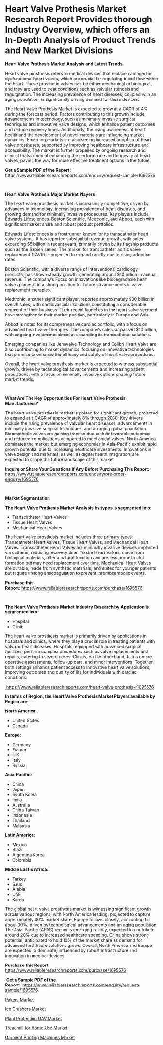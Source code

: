 <p><h1>Heart Valve Prothesis Market Research Report Provides thorough Industry Overview, which offers an In-Depth Analysis of Product Trends and New Market Divisions</h1></p><p><strong>Heart Valve Prothesis Market Analysis and Latest Trends</strong></p>
<p><p>Heart valve prosthesis refers to medical devices that replace damaged or dysfunctional heart valves, which are crucial for regulating blood flow within the heart. These prosthetic valves can be either mechanical or biological, and they are used to treat conditions such as valvular stenosis and regurgitation. The increasing prevalence of heart diseases, coupled with an aging population, is significantly driving demand for these devices.</p><p>The Heart Valve Prothesis Market is expected to grow at a CAGR of 4% during the forecast period. Factors contributing to this growth include advancements in technology, such as minimally invasive surgical techniques and innovative valve designs, which enhance patient outcomes and reduce recovery times. Additionally, the rising awareness of heart health and the development of novel materials are influencing market dynamics. Emerging markets are also seeing increased adoption of heart valve prostheses, supported by improving healthcare infrastructure and accessibility. The market is further propelled by ongoing research and clinical trials aimed at enhancing the performance and longevity of heart valves, paving the way for more effective treatment options in the future.</p></p>
<p><strong>Get a Sample PDF of the Report:&nbsp;</strong> <a href="https://www.reliableresearchreports.com/enquiry/request-sample/1695576?utm_campaign=1676&utm_medium=2&utm_source=Github&utm_content=ia&utm_term=19102024&utm_id=heart-valve-prothesis">https://www.reliableresearchreports.com/enquiry/request-sample/1695576</a></p>
<p>&nbsp;</p>
<p><strong>Heart Valve Prothesis Major Market Players</strong></p>
<p><p>The heart valve prosthesis market is increasingly competitive, driven by advances in technology, increasing prevalence of heart diseases, and growing demand for minimally invasive procedures. Key players include Edwards Lifesciences, Boston Scientific, Medtronic, and Abbott, each with significant market share and robust product portfolios.</p><p>Edwards Lifesciences is a frontrunner, known for its transcatheter heart valve systems. It has reported substantial revenue growth, with sales exceeding $5 billion in recent years, primarily driven by its flagship products such as the Sapien series. The market for transcatheter aortic valve replacement (TAVR) is projected to expand rapidly due to rising adoption rates.</p><p>Boston Scientific, with a diverse range of interventional cardiology products, has shown steady growth, generating around $10 billion in annual revenue. The company’s Focus on innovations like biodegradable heart valves places it in a strong position for future advancements in valve replacement therapies.</p><p>Medtronic, another significant player, reported approximately $30 billion in overall sales, with cardiovascular solutions constituting a considerable segment of their business. Their recent launches in the heart valve segment have strengthened their market position, particularly in Europe and Asia.</p><p>Abbott is noted for its comprehensive cardiac portfolio, with a focus on advanced heart valve therapies. The company’s sales surpassed $10 billion, with ongoing investments aimed at expanding its transcatheter solutions.</p><p>Emerging companies like Jenavalve Technology and Colibri Heart Valve are also contributing to market dynamics, focusing on innovative technologies that promise to enhance the efficacy and safety of heart valve procedures.</p><p>Overall, the heart valve prosthesis market is expected to witness substantial growth, driven by technological advancements and increasing patient populations, with a focus on minimally invasive options shaping future market trends.</p></p>
<p>&nbsp;</p>
<p><strong>What Are The Key Opportunities For Heart Valve Prothesis Manufacturers?</strong></p>
<p><p>The heart valve prosthesis market is poised for significant growth, projected to expand at a CAGR of approximately 8% through 2030. Key drivers include the rising prevalence of valvular heart diseases, advancements in minimally invasive surgical techniques, and an aging global population. Bioprosthetic valves are gaining traction due to their favorable outcomes and reduced complications compared to mechanical valves. North America dominates the market, but emerging economies in Asia-Pacific exhibit rapid growth potential due to increasing healthcare investments. Innovations in valve design and materials, as well as digital health integration, are expected to shape the future landscape of this market.</p></p>
<p><strong>Inquire or Share Your Questions If Any Before Purchasing This Report:</strong> <a href="https://www.reliableresearchreports.com/enquiry/pre-order-enquiry/1695576?utm_campaign=1676&utm_medium=2&utm_source=Github&utm_content=ia&utm_term=19102024&utm_id=heart-valve-prothesis">https://www.reliableresearchreports.com/enquiry/pre-order-enquiry/1695576</a></p>
<p>&nbsp;</p>
<p><strong>Market Segmentation</strong></p>
<p><strong>The Heart Valve Prothesis Market Analysis by types is segmented into:</strong></p>
<p><ul><li>Transcatheter Heart Valves</li><li>Tissue Heart Valves</li><li>Mechanical Heart Valves</li></ul></p>
<p><p>The heart valve prosthesis market includes three primary types: Transcatheter Heart Valves, Tissue Heart Valves, and Mechanical Heart Valves. Transcatheter Heart Valves are minimally invasive devices implanted via catheter, reducing recovery time. Tissue Heart Valves, made from biological materials, offer a natural function and are less prone to clot formation but may need replacement over time. Mechanical Heart Valves are durable, made from synthetic materials, and suited for younger patients but require lifelong anticoagulation to prevent thromboembolic events.</p></p>
<p><strong>Purchase this Report:&nbsp;</strong><a href="https://www.reliableresearchreports.com/purchase/1695576?utm_campaign=1676&utm_medium=2&utm_source=Github&utm_content=ia&utm_term=19102024&utm_id=heart-valve-prothesis">https://www.reliableresearchreports.com/purchase/1695576</a></p>
<p>&nbsp;</p>
<p><strong>The Heart Valve Prothesis Market Industry Research by Application is segmented into:</strong></p>
<p><ul><li>Hospital</li><li>Clinic</li></ul></p>
<p><p>The heart valve prosthesis market is primarily driven by applications in hospitals and clinics, where they play a crucial role in treating patients with valvular heart diseases. Hospitals, equipped with advanced surgical facilities, perform complex procedures such as valve replacements and repairs, catering to severe cases. Clinics, on the other hand, focus on pre-operative assessments, follow-up care, and minor interventions. Together, both settings enhance patient access to innovative heart valve solutions, improving outcomes and quality of life for individuals with cardiac conditions.</p></p>
<p><a href="https://www.reliableresearchreports.com/heart-valve-prothesis-r1695576?utm_campaign=1676&utm_medium=2&utm_source=Github&utm_content=ia&utm_term=19102024&utm_id=heart-valve-prothesis">&nbsp;https://www.reliableresearchreports.com/heart-valve-prothesis-r1695576</a></p>
<p><strong>In terms of Region, the Heart Valve Prothesis Market Players available by Region are:</strong></p>
<p>
    <p> <strong> North America: </strong>
        <ul>
            <li>United States</li>
            <li>Canada</li>
        </ul>
        </p> 
    <p> <strong> Europe: </strong>
        <ul>
            <li>Germany</li>
            <li>France</li>
            <li>U.K.</li>
            <li>Italy</li>
            <li>Russia</li>
        </ul>
        </p> 
    <p> <strong> Asia-Pacific: </strong>
        <ul>
            <li>China</li>
            <li>Japan</li>
            <li>South Korea</li>
            <li>India</li>
            <li>Australia</li>
            <li>China Taiwan</li>
            <li>Indonesia</li>
            <li>Thailand</li>
            <li>Malaysia</li>
        </ul>
        </p> 
    <p> <strong> Latin America: </strong>
        <ul>
            <li>Mexico</li>
            <li>Brazil</li>
            <li>Argentina Korea</li>
            <li>Colombia</li>
        </ul>
        </p> 
    <p> <strong> Middle East & Africa: </strong>
        <ul>
            <li>Turkey</li>
            <li>Saudi</li>
            <li>Arabia</li>
            <li>UAE</li>
            <li>Korea</li>
        </ul>
    </p>
    </p>
<p><p>The global heart valve prosthesis market is witnessing significant growth across various regions, with North America leading, projected to capture approximately 40% market share. Europe follows closely, accounting for about 30%, driven by technological advancements and an aging population. The Asia-Pacific (APAC) region is emerging rapidly, expected to contribute around 20% due to increased healthcare spending. China shows strong potential, anticipated to hold 10% of the market share as demand for advanced healthcare solutions grows. Overall, North America and Europe are expected to dominate, influenced by robust infrastructure and innovation in medical devices.</p></p>
<p><strong>Purchase this Report: </strong><a href="https://www.reliableresearchreports.com/purchase/1695576?utm_campaign=1676&utm_medium=2&utm_source=Github&utm_content=ia&utm_term=19102024&utm_id=heart-valve-prothesis">https://www.reliableresearchreports.com/purchase/1695576</a></p>
<p>&nbsp;<strong>Get a Sample PDF of the Report:&nbsp;&nbsp;</strong><a href="https://www.reliableresearchreports.com/enquiry/request-sample/1695576?utm_campaign=1676&utm_medium=2&utm_source=Github&utm_content=ia&utm_term=19102024&utm_id=heart-valve-prothesis">https://www.reliableresearchreports.com/enquiry/request-sample/1695576</a></p>
<p><strong></strong></p>
<p><p><a href="https://www.linkedin.com/pulse/insights-pakers-market-size-which-expanding-114-cagr-a0dkc?utm_campaign=1676&utm_medium=2&utm_source=Github&utm_content=ia&utm_term=19102024&utm_id=heart-valve-prothesis">Pakers Market</a></p><p><a href="https://www.linkedin.com/pulse/competitive-intelligence-ice-crushers-market-key-players-8ltqc?utm_campaign=1676&utm_medium=2&utm_source=Github&utm_content=ia&utm_term=19102024&utm_id=heart-valve-prothesis">Ice Crushers Market</a></p><p><a href="https://www.linkedin.com/pulse/plant-protection-uav-market-share-analysis-growth-trends-zxnxc?utm_campaign=1676&utm_medium=2&utm_source=Github&utm_content=ia&utm_term=19102024&utm_id=heart-valve-prothesis">Plant Protection UAV Market</a></p><p><a href="https://www.linkedin.com/pulse/treadmill-home-use-market-global-trends-forecast-2024-vru4c?utm_campaign=1676&utm_medium=2&utm_source=Github&utm_content=ia&utm_term=19102024&utm_id=heart-valve-prothesis">Treadmill for Home Use Market</a></p><p><a href="https://www.linkedin.com/pulse/garment-printing-machines-market-overview-regional-outlook-competitive-2f9jf?utm_campaign=1676&utm_medium=2&utm_source=Github&utm_content=ia&utm_term=19102024&utm_id=heart-valve-prothesis">Garment Printing Machines Market</a></p></p>